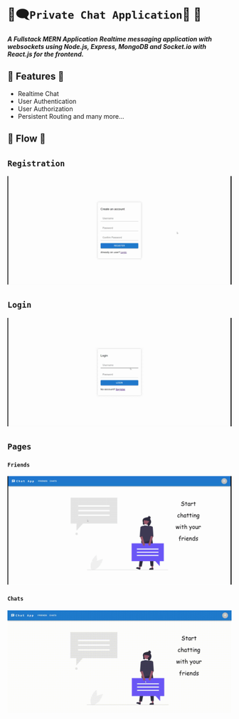 # 🔏🗨️`Private Chat Application`💬 🔏

**_A Fullstack MERN Application_**
**_Realtime messaging application with websockets using Node.js, Express, MongoDB and Socket.io with React.js for the frontend._**

## 📌 Features 📌

- Realtime Chat
- User Authentication
- User Authorization
- Persistent Routing and many more...

## 📌 Flow 📌

## `Registration`

![Registration](./public/registration.gif)

## `Login`

![Login](./public/login.gif)

## `Pages`

#### `Friends`

![Friends](./public/friends-page.gif)

#### `Chats`

![Chats](./public/chats-page.gif)
